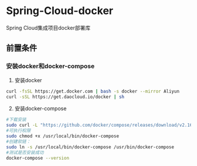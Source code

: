 # Spring-Cloud-docker
Spring Cloud集成项目docker部署库

## 前置条件
### 安装docker和docker-compose
1. 安装docker
```sh
curl -fsSL https://get.docker.com | bash -s docker --mirror Aliyun
curl -sSL https://get.daocloud.io/docker | sh
```

2. 安装docker-compose
```sh
#下载安装
sudo curl -L "https://github.com/docker/compose/releases/download/v2.16.0/docker-compose-$(uname -s)-$(uname -m)" -o /usr/local/bin/docker-compose
#可执行权限
sudo chmod +x /usr/local/bin/docker-compose
#创建软链：
sudo ln -s /usr/local/bin/docker-compose /usr/bin/docker-compose
#测试是否安装成功
docker-compose --version
```

